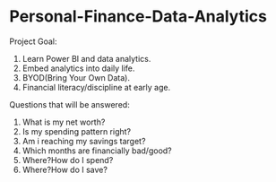 # Personal-Finance-Data-Analytics

Project Goal:
1. Learn Power BI and data analytics.
2. Embed analytics into daily life.
3. BYOD(Bring Your Own Data).
4. Financial literacy/discipline at early age.

Questions that will be answered:
1. What is my net worth?
2. Is my spending pattern right?
3. Am i reaching my savings target?
4. Which months are financially bad/good?
5. Where?How do I spend?
6. Where?How do I save?
